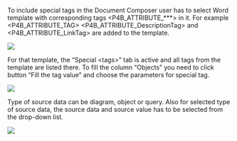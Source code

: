 To include special tags in the Document Composer user has to select Word
template with corresponding tags &lt;P4B\_ATTRIBUTE\_\*\*\*&gt; in it.
For example &lt;P4B\_ATTRIBUTE\_TAG&gt;
&lt;P4B\_ATTRIBUTE\_DescriptionTag&gt; and
&lt;P4B\_ATTRIBUTE\_LinkTag&gt; are added to the template.

![](//images.ctfassets.net/utx1h0gfm1om/7ztDUbiRaMsO0O2Cq2C2iM/7b646b01adc703b44bfbf18413ae2f9f/329646.png)


For that template, the “Special &lt;tags&gt;” tab is active and all tags
from the template are listed there. To fill the column “Objects” you
need to click button “Fill the tag value” and choose the parameters for
special tag.

![](//images.ctfassets.net/utx1h0gfm1om/cZdetU5EUSIgwKkcYCyUM/2036e34f1199154158f3eb331f0901b2/329659.png)

Type of source data can be diagram, object or query. Also for selected
type of source data, the source data and source value has to be selected
from the drop-down list.

![](//images.ctfassets.net/utx1h0gfm1om/EgHD78ts8C2CCOM2YEO6w/90369173050130124e353827aa050f82/329666.png)
